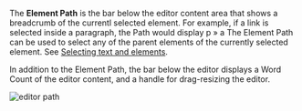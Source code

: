 The **Element Path** is the bar below the editor content area that shows a breadcrumb of the currentl selected element. For example, if a link is selected inside a paragraph, the Path would display p » a The Element Path can be used to select any of the parent elements of the currently selected element. See [Selecting text and elements](index.php?option=com_content&view=article&id=348:selecting-text-and-elements&catid=56:editor3&Itemid=546 "Selecting text and elements").

In addition to the Element Path, the bar below the editor displays a Word Count of the editor content, and a handle for drag-resizing the editor.

![editor path](https://cdn.joomlacontenteditor.net/images/docs/editor/editor-path.jpg)